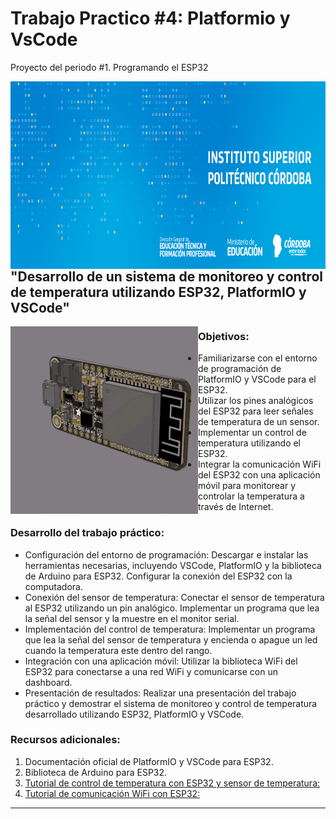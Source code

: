 # Trabajo Practico #4: Platformio y VsCode
Proyecto del periodo #1. Programando el ESP32

<img src="https://github.com/ISPC-TST-ELECTRONICA-MICROCONTROLADA/proyecto-1-grupo-01/blob/master/imagenes/logo2.png" align="left" height="300">


## "Desarrollo de un sistema de monitoreo y control de temperatura utilizando ESP32, PlatformIO y VSCode"

<img src="https://github.com/ISPC-TST-ELECTRONICA-MICROCONTROLADA/proyecto-1-grupo-01/blob/master/A_Material%20Aulico/Trabajos%20Practicos/Trabajo%20Practico%20%234/img/esp.gif" align="left" height="300">


### Objetivos:

- Familiarizarse con el entorno de programación de PlatformIO y VSCode
para el ESP32.
- Utilizar los pines analógicos del ESP32 para leer señales de temperatura de
un sensor.
- Implementar un control de temperatura utilizando el ESP32.
- Integrar la comunicación WiFi del ESP32 con una aplicación móvil para
monitorear y controlar la temperatura a través de Internet.


### Desarrollo del trabajo práctico:
- Configuración del entorno de programación: Descargar e instalar las
herramientas necesarias, incluyendo VSCode, PlatformIO y la biblioteca de
Arduino para ESP32. Configurar la conexión del ESP32 con la
computadora.
- Conexión del sensor de temperatura: Conectar el sensor de temperatura al
ESP32 utilizando un pin analógico. Implementar un programa que lea la
señal del sensor y la muestre en el monitor serial.
- Implementación del control de temperatura: Implementar un programa que
lea la señal del sensor de temperatura y encienda o apague un led cuando
la temperatura este dentro del rango.
- Integración con una aplicación móvil: Utilizar la biblioteca WiFi del ESP32
para conectarse a una red WiFi y comunicarse con un dashboard.
- Presentación de resultados: Realizar una presentación del trabajo práctico y
demostrar el sistema de monitoreo y control de temperatura desarrollado
utilizando ESP32, PlatformIO y VSCode.


### Recursos adicionales:

1. Documentación oficial de PlatformIO y VSCode para ESP32.
2. Biblioteca de Arduino para ESP32.
3. [Tutorial de control de temperatura con ESP32 y sensor de temperatura:][video1]
4. [Tutorial de comunicación WiFi con ESP32:][video2]

---
[video1]: https://randomnerdtutorials.com/esp32-temperature-controlled-relayarduino-ide/
[video2]: https://randomnerdtutorials.com/esp32-web-server-arduino-ide/